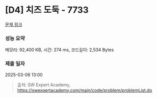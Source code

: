 # [D4] 치즈 도둑 - 7733 

[문제 링크](https://swexpertacademy.com/main/code/problem/problemDetail.do?contestProbId=AWrDOdQqRCUDFARG) 

### 성능 요약

메모리: 92,400 KB, 시간: 274 ms, 코드길이: 2,534 Bytes

### 제출 일자

2025-03-06 13:00



> 출처: SW Expert Academy, https://swexpertacademy.com/main/code/problem/problemList.do